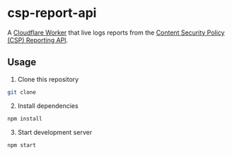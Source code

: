 # csp-report-api

A [Cloudflare Worker](https://developers.cloudflare.com/browser-rendering/) that live logs reports from the [Content Security Policy (CSP) Reporting API](https://developer.mozilla.org/en-US/docs/Web/HTTP/CSP).

## Usage

1. Clone this repository

```bash
git clone
```

2. Install dependencies

```bash
npm install
```

3. Start development server

```bash
npm start
```
